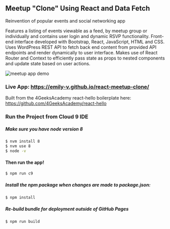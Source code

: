 


## Meetup "Clone" Using React and Data Fetch

Reinvention of popular events and social networking app

Features a listing of events viewable as a feed, by meetup group or individually and contains user login and dynamic RSVP functionality. Front-end interface developed with Bootstrap, React, JavaScript, HTML and CSS. Uses WordPress REST API to fetch back end content from provided API endpoints and render dynamically to user interface. Makes use of React Router and Context to efficiently pass state as props to nested components and update state based on user actions. 

![meetup app demo](https://media.giphy.com/media/WNTQowAjukSwzRYolP/giphy.gif)

### Live App: https://emily-v.github.io/react-meetup-clone/

Built from the 4GeeksAcademy react-hello boilerplate here: https://github.com/4GeeksAcademy/react-hello

### Run the Project from Cloud 9 IDE

##### Make sure you have node version 8
```sh
$ nvm install 8
$ nvm use 8
$ node -v
```

#### Then run the app!
```sh
$ npm run c9
```

##### Install the npm package when changes are made to package.json:
```sh
$ npm install
```

##### Re-build bundle for deployment outside of GitHub Pages

```sh
$ npm run build
```
